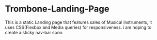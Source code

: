 # Trombone-Landing-Page

This is a static Landing page that features sales of Musical Instruments, 
it uses CSS(Flexbox and Media queries) for responsiveness. 
i am hoping to create a sticky nav-bar soon. 
